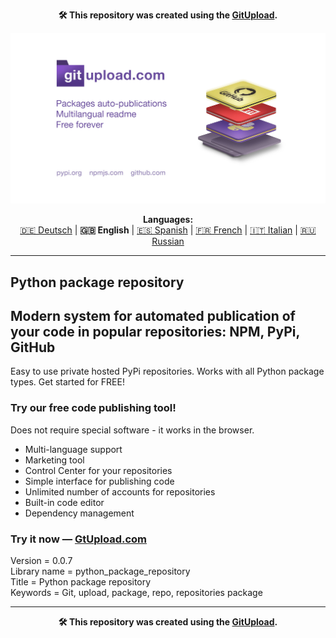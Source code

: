 <p align="center"><b>🛠️ This repository was created using the <a href="https://gitupload.com">GitUpload</a>.</b></p>
<p align="center"><a href="https://gitupload.com"><img src="https://github.com/markolofsen/python_package_repository//blob/master/.banners/banner_en.jpg?raw=1" /></a></p>
<p align="center"><b>Languages:</b><br /><a href="https://github.com/markolofsen/python_package_repository/blob/master/README_de.md">🇩🇪 Deutsch</a> | <b>🇬🇧 English</b> | <a href="https://github.com/markolofsen/python_package_repository/blob/master/README_es.md">🇪🇸 Spanish</a> | <a href="https://github.com/markolofsen/python_package_repository/blob/master/README_fr.md">🇫🇷 French</a> | <a href="https://github.com/markolofsen/python_package_repository/blob/master/README_it.md">🇮🇹 Italian</a> | <a href="https://github.com/markolofsen/python_package_repository/blob/master/README_ru.md">🇷🇺 Russian</a></p>

---

## Python package repository
## Modern system for automated publication of your code in popular repositories: NPM, PyPi, GitHub

Easy to use private hosted PyPi repositories. Works with all Python package types. Get started for FREE!

### Try our free code publishing tool!

Does not require special software - it works in the browser.

* Multi-language support
* Marketing tool
* Control Center for your repositories
* Simple interface for publishing code
* Unlimited number of accounts for repositories
* Built-in code editor
* Dependency management

### Try it now — <a href="https://gitupload.com">GtUpload.com</a>

Version = 0.0.7 <br />
Library name = python_package_repository <br />
Title = Python package repository <br />
Keywords = Git,  upload,  package,  repo, repositories package <br />
    

---

<p align="center"><b>🛠️ This repository was created using the <a href="https://gitupload.com">GitUpload</a>.</b></p>